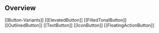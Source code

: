 ## Overview
 
[[Button-Variants]]
[[ElevatedButton]]
[[FilledTonalButton]]
[[OutlinedButton]]
[[TextButton]]
[[IconButton]]
[[FloatingActionButton]]



